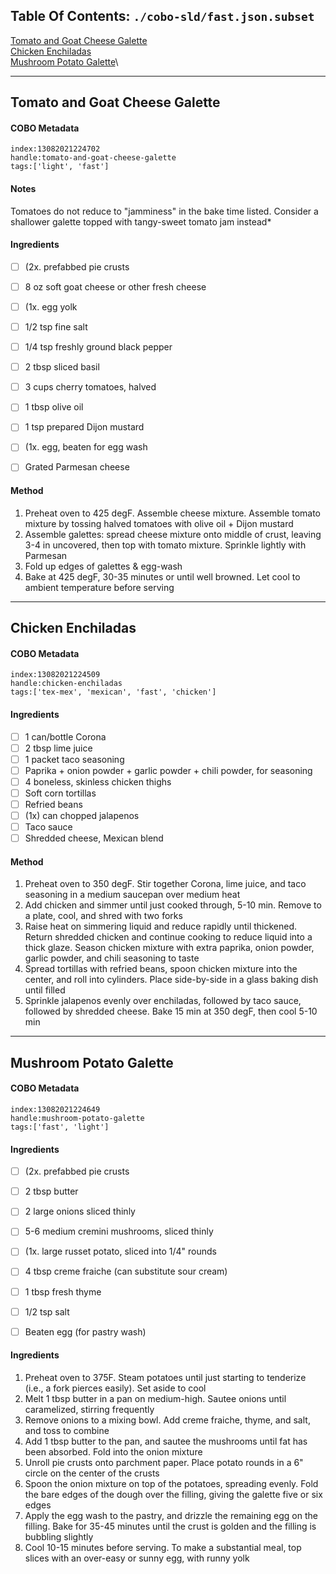 ## Table Of Contents: ```./cobo-sld/fast.json.subset```

[Tomato and Goat Cheese Galette](#tomato-and-goat-cheese-galette)\
[Chicken Enchiladas](#chicken-enchiladas)\
[Mushroom Potato Galette](#mushroom-potato-galette)\


 ___ 
## Tomato and Goat Cheese Galette

#### COBO Metadata
```
index:13082021224702
handle:tomato-and-goat-cheese-galette
tags:['light', 'fast']
```

#### Notes
Tomatoes do not reduce to "jamminess" in the bake time listed. Consider a shallower galette topped with tangy-sweet tomato jam instead*

#### Ingredients
 - [ ] (2x. prefabbed pie crusts
 - [ ] 8 oz soft goat cheese or other fresh cheese
 - [ ] (1x. egg yolk
 - [ ] 1/2 tsp fine salt
 - [ ] 1/4 tsp freshly ground black pepper
 - [ ] 2 tbsp sliced basil
 - [ ] 3 cups cherry tomatoes, halved  
 - [ ] 1 tbsp olive oil
 - [ ] 1 tsp prepared Dijon mustard
 - [ ] (1x. egg, beaten for egg wash
 - [ ] Grated Parmesan cheese


#### Method
1. Preheat oven to 425 degF. Assemble cheese mixture. Assemble tomato mixture by tossing halved tomatoes with olive oil + Dijon mustard
2. Assemble galettes: spread cheese mixture onto middle of crust, leaving 3-4 in uncovered, then top with tomato mixture. Sprinkle lightly with Parmesan
3. Fold up edges of galettes & egg-wash
4. Bake at 425 degF, 30-35 minutes or until well browned. Let cool to ambient temperature before serving




 ___ 
## Chicken Enchiladas

#### COBO Metadata
```
index:13082021224509
handle:chicken-enchiladas
tags:['tex-mex', 'mexican', 'fast', 'chicken']
```

#### Ingredients
- [ ] 1 can/bottle Corona
- [ ] 2 tbsp lime juice
- [ ] 1 packet taco seasoning
- [ ] Paprika + onion powder + garlic powder + chili powder, for seasoning
- [ ] 4 boneless, skinless chicken thighs
- [ ] Soft corn tortillas
- [ ] Refried beans
- [ ] (1x) can chopped jalapenos
- [ ] Taco sauce
- [ ] Shredded cheese, Mexican blend

#### Method
1. Preheat oven to 350 degF. Stir together Corona, lime juice, and taco seasoning in a medium saucepan over medium heat
2. Add chicken and simmer until just cooked through, 5-10 min. Remove to a plate, cool, and shred with two forks
3. Raise heat on simmering liquid and reduce rapidly until thickened. Return shredded chicken and continue cooking to reduce liquid into a thick glaze. Season chicken mixture with extra paprika, onion powder, garlic powder, and chili seasoning to taste
4. Spread tortillas with refried beans, spoon chicken mixture into the center, and roll into cylinders. Place side-by-side in a glass baking dish until filled
5. Sprinkle jalapenos evenly over enchiladas, followed by taco sauce, followed by shredded cheese. Bake 15 min at 350 degF, then cool 5-10 min




 ___ 
## Mushroom Potato Galette

#### COBO Metadata
```
index:13082021224649
handle:mushroom-potato-galette
tags:['fast', 'light']
```

#### Ingredients
 - [ ] (2x. prefabbed pie crusts
 - [ ] 2 tbsp butter
 - [ ] 2 large onions sliced thinly
 - [ ] 5-6 medium cremini mushrooms, sliced thinly
 - [ ] (1x. large russet potato, sliced into 1/4" rounds
 - [ ] 4 tbsp creme fraiche (can substitute sour cream)
 - [ ] 1 tbsp fresh thyme
 - [ ] 1/2 tsp salt
 - [ ] Beaten egg (for pastry wash)




#### Ingredients
1. Preheat oven to 375F. Steam potatoes until just starting to tenderize (i.e., a fork pierces easily). Set aside to cool
2. Melt 1 tbsp butter in a pan on medium-high. Sautee onions until caramelized, stirring frequently
3. Remove onions to a mixing bowl. Add creme fraiche, thyme, and salt, and toss to combine
4. Add 1 tbsp butter to the pan, and sautee the mushrooms until fat has been absorbed. Fold into the onion mixture
5. Unroll pie crusts onto parchment paper. Place potato rounds in a 6" circle on the center of the crusts
6. Spoon the onion mixture on top of the potatoes, spreading evenly. Fold the bare edges of the dough over the filling, giving the galette five or six edges
7. Apply the egg wash to the pastry, and drizzle the remaining egg on the filling. Bake for 35-45 minutes until the crust is golden and the filling is bubbling slightly
8. Cool 10-15 minutes before serving. To make a substantial meal, top slices with an over-easy or sunny egg, with runny yolk





